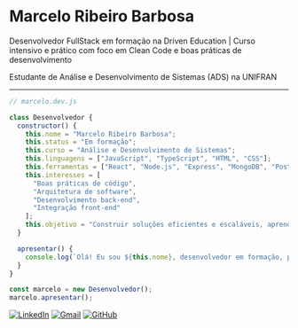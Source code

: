 # Marcelo Ribeiro Barbosa

 Desenvolvedor FullStack em formação na Driven Education | Curso intensivo e prático com foco em  Clean Code e boas práticas de desenvolvimento 

  Estudante de Análise e Desenvolvimento de Sistemas (ADS) na UNIFRAN

---

```javascript
// marcelo.dev.js

class Desenvolvedor {
  constructor() {
    this.nome = "Marcelo Ribeiro Barbosa";
    this.status = "Em formação";
    this.curso = "Análise e Desenvolvimento de Sistemas";
    this.linguagens = ["JavaScript", "TypeScript", "HTML", "CSS"];
    this.ferramentas = ["React", "Node.js", "Express", "MongoDB", "PostgreSQL"];
    this.interesses = [
      "Boas práticas de código",
      "Arquitetura de software",
      "Desenvolvimento back-end",
      "Integração front-end"
    ];
    this.objetivo = "Construir soluções eficientes e escaláveis, aprendendo continuamente";
  }

  apresentar() {
    console.log(`Olá! Eu sou ${this.nome}, desenvolvedor em formação, pronto para criar e inovar.`);
  }
}

const marcelo = new Desenvolvedor();
marcelo.apresentar();
```
[![LinkedIn](https://img.shields.io/badge/-LinkedIn-0A66C2?style=flat&logo=linkedin&logoColor=white)](https://www.linkedin.com/in/marcelo-ribeiro-barbosa/)
[![Gmail](https://img.shields.io/badge/-Email-D14836?style=flat&logo=gmail&logoColor=white)](mailto:marceloribeirobarbosa92@gmail.com)
[![GitHub](https://img.shields.io/badge/-GitHub-181717?style=flat&logo=github&logoColor=white)](https://github.com/MarceloRbarbosa?tab=repositories)
